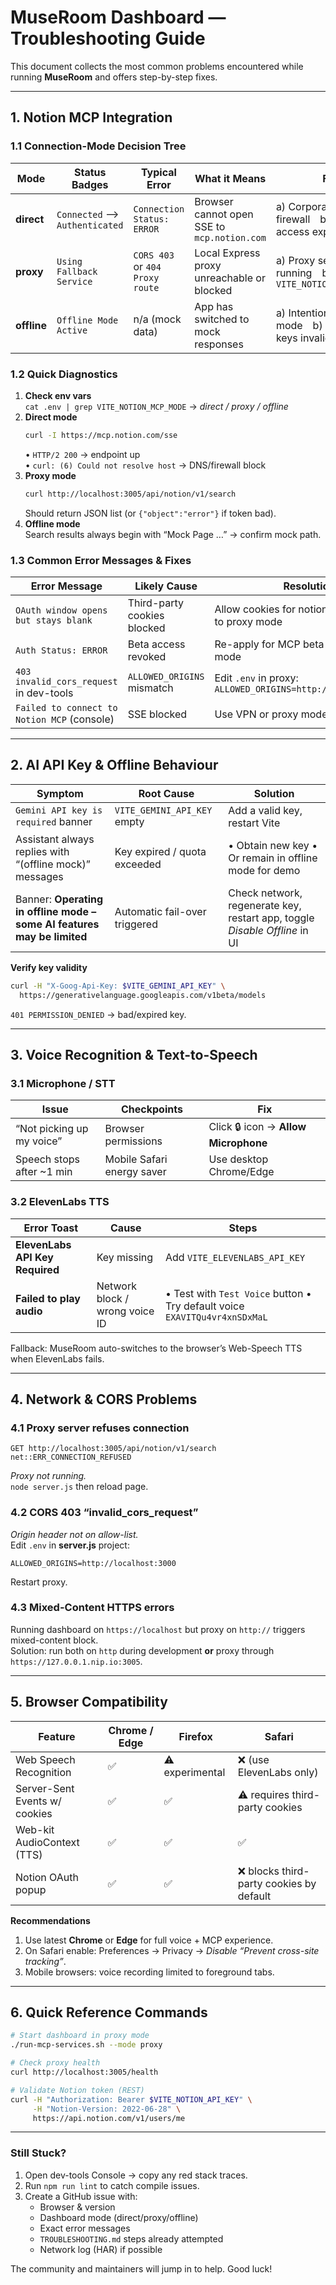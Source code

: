 # MuseRoom Dashboard — Troubleshooting Guide

This document collects the most common problems encountered while running **MuseRoom** and offers step-by-step fixes.

---

## 1. Notion MCP Integration

### 1.1  Connection-Mode Decision Tree  

| Mode | Status Badges | Typical Error | What it Means | Fix |
|------|---------------|---------------|---------------|----|
| **direct** | `Connected` ⟶ `Authenticated` | `Connection Status: ERROR` | Browser cannot open SSE to `mcp.notion.com` | a) Corporate proxy / firewall b) Beta access expired |
| **proxy** | `Using Fallback Service` | `CORS 403` or `404 Proxy route` | Local Express proxy unreachable or blocked | a) Proxy server not running b) Wrong `VITE_NOTION_PROXY_URL` |
| **offline** | `Offline Mode Active` | n/a (mock data) | App has switched to mock responses | a) Intentional `offline` mode b) AI / Notion keys invalid |

### 1.2  Quick Diagnostics  

1. **Check env vars**  
   `cat .env | grep VITE_NOTION_MCP_MODE` → _direct / proxy / offline_  
2. **Direct mode**  
   ```bash
   curl -I https://mcp.notion.com/sse
   ```  
   • `HTTP/2 200` → endpoint up  
   • `curl: (6) Could not resolve host` → DNS/firewall block  
3. **Proxy mode**  
   ```bash
   curl http://localhost:3005/api/notion/v1/search
   ```  
   Should return JSON list (or `{"object":"error"}` if token bad).  
4. **Offline mode**  
   Search results always begin with “Mock Page …” → confirm mock path.

### 1.3  Common Error Messages & Fixes  

| Error Message | Likely Cause | Resolution |
|---------------|-------------|------------|
| `OAuth window opens but stays blank` | Third-party cookies blocked | Allow cookies for notion.com OR switch to proxy mode |
| `Auth Status: ERROR` | Beta access revoked | Re-apply for MCP beta or use proxy mode |
| `403 invalid_cors_request` in dev-tools | `ALLOWED_ORIGINS` mismatch | Edit `.env` in proxy: `ALLOWED_ORIGINS=http://localhost:3000` |
| `Failed to connect to Notion MCP` (console) | SSE blocked | Use VPN or proxy mode |

---

## 2. AI API Key & Offline Behaviour

| Symptom | Root Cause | Solution |
|---------|------------|----------|
| `Gemini API key is required` banner | `VITE_GEMINI_API_KEY` empty | Add a valid key, restart Vite |
| Assistant always replies with “(offline mock)” messages | Key expired / quota exceeded | • Obtain new key • Or remain in offline mode for demo |
| Banner: **Operating in offline mode – some AI features may be limited** | Automatic fail-over triggered | Check network, regenerate key, restart app, toggle *Disable Offline* in UI |

**Verify key validity**

```bash
curl -H "X-Goog-Api-Key: $VITE_GEMINI_API_KEY" \
  https://generativelanguage.googleapis.com/v1beta/models
```

`401 PERMISSION_DENIED` → bad/expired key.

---

## 3. Voice Recognition & Text-to-Speech

### 3.1  Microphone / STT

| Issue | Checkpoints | Fix |
|-------|-------------|-----|
| “Not picking up my voice” | Browser permissions | Click 🔒 icon → **Allow Microphone** |
| Speech stops after ~1 min | Mobile Safari energy saver | Use desktop Chrome/Edge |

### 3.2  ElevenLabs TTS

| Error Toast | Cause | Steps |
|-------------|-------|-------|
| **ElevenLabs API Key Required** | Key missing | Add `VITE_ELEVENLABS_API_KEY` |
| **Failed to play audio** | Network block / wrong voice ID | • Test with `Test Voice` button • Try default voice `EXAVITQu4vr4xnSDxMaL` |

Fallback: MuseRoom auto-switches to the browser’s Web-Speech TTS when ElevenLabs fails.

---

## 4. Network & CORS Problems

### 4.1  Proxy server refuses connection

```
GET http://localhost:3005/api/notion/v1/search net::ERR_CONNECTION_REFUSED
```
*Proxy not running.*  
`node server.js` then reload page.

### 4.2  CORS 403 “invalid_cors_request”

*Origin header not on allow-list.*  
Edit `.env` in **server.js** project:

```
ALLOWED_ORIGINS=http://localhost:3000
```
Restart proxy.

### 4.3  Mixed-Content HTTPS errors

Running dashboard on `https://localhost` but proxy on `http://` triggers mixed-content block.  
Solution: run both on `http` during development **or** proxy through `https://127.0.0.1.nip.io:3005`.

---

## 5. Browser Compatibility

| Feature | Chrome / Edge | Firefox | Safari |
|---------|---------------|---------|--------|
| Web Speech Recognition | ✅ | ⚠ experimental | ❌ (use ElevenLabs only) |
| Server-Sent Events w/ cookies | ✅ | ✅ | ⚠ requires third-party cookies |
| Web-kit AudioContext (TTS) | ✅ | ✅ | ✅ |
| Notion OAuth popup | ✅ | ✅ | ❌ blocks third-party cookies by default |

**Recommendations**

1. Use latest **Chrome** or **Edge** for full voice + MCP experience.  
2. On Safari enable: Preferences → Privacy → *Disable “Prevent cross-site tracking”*.  
3. Mobile browsers: voice recording limited to foreground tabs.

---

## 6. Quick Reference Commands

```bash
# Start dashboard in proxy mode
./run-mcp-services.sh --mode proxy

# Check proxy health
curl http://localhost:3005/health

# Validate Notion token (REST)
curl -H "Authorization: Bearer $VITE_NOTION_API_KEY" \
     -H "Notion-Version: 2022-06-28" \
     https://api.notion.com/v1/users/me
```

---

### Still Stuck?

1. Open dev-tools Console → copy any red stack traces.  
2. Run `npm run lint` to catch compile issues.  
3. Create a GitHub issue with:  
   * Browser & version  
   * Dashboard mode (direct/proxy/offline)  
   * Exact error messages  
   * `TROUBLESHOOTING.md` steps already attempted  
   * Network log (HAR) if possible  

The community and maintainers will jump in to help. Good luck!
